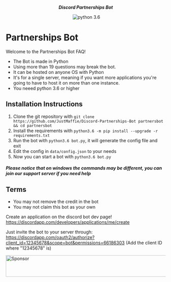 <div align="center">
        <p><i><b>Discord Partnerships Bot</b></i></p>
	<p> 
		<a href="https://discord.gg/hYtBNYM"><img src="https://discordapp.com/api/guilds/371635725671596033/embed.png" alt="" /></a>
		<img src="https://img.shields.io/badge/python-3.6-brightgreen.svg" alt="python 3.6" />
	</p>
</div> 

# Partnerships Bot
Welcome to the Partnerships Bot FAQ!
 
* The Bot is made in Python
* Using more than 19 questions may break the bot.
* It can be hosted on anyone OS with Python
* It's for a single server, meaning if you want more applications you're going to have to host it on more than one instance.
* You neeed python 3.6 or higher
 
## Installation Instructions
1) Clone the git repository with `git clone https://github.com/JustMaffie/Discord-Partnerships-Bot partnersbot && cd partnersbot`
2) Install the requirements with `python3.6 -m pip install --upgrade -r requirements.txt`
3) Run the bot with `python3.6 bot.py`, it will generate the config file and exit
4) Edit the config in `data/config.json` to your needs
5) Now you can start a bot with `python3.6 bot.py`

##### Please notice that on windows the commands may be different, you can join our support server if you need help


## Terms
* You may not remove the credit in the bot
* You may not claim this bot as your own
 
Create an application on the discord bot dev page!
https://discordapp.com/developers/applications/me/create
 
Just invite the bot to your server through:
https://discordapp.com/oauth2/authorize?client_id=12345678&scope=bot&permissions=66186303
(Add the client ID where "12345678" is)

<a target='_blank' rel='nofollow' href='https://app.codesponsor.io/link/4Y91YE1GgY8MZ99S8qLcXnVK/JustMaffie/Discord-Partnerships-Bot'>
  <img alt='Sponsor' width='888' height='68' src='https://app.codesponsor.io/embed/4Y91YE1GgY8MZ99S8qLcXnVK/JustMaffie/Discord-Partnerships-Bot.svg' />
</a>
